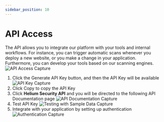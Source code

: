 ```yaml
---
sidebar_position: 10
---
```


# API Access

The API allows you to integrate our platform with your tools and internal workflows. For instance, you can trigger automatic scans whenever you deploy a new website, or you make a change in your application. Furthermore, you can develop your tools based on our scanning engines.
![API Access Capture](/img/capture/API-access.png)

1. Click the Generate API Key button, and then the API Key will be available
   ![API Key Capture](/img/capture/APIKey.png)
2. Click Copy to copy the API Key
3. Click **Helium Security API** and you will be directed to the following API Documentation page
   ![API Documentation Capture](/img/capture/API-documentation.png)
4. Test API Key
   ![Testing with Sample Data Capture](/img/capture/testing-sampledata.png)
5. Integrate with your application by setting up authentication
   ![Authentication Capture](/img/capture/authentication.png)
